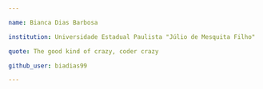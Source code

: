 ```yaml
---

name: Bianca Dias Barbosa

institution: Universidade Estadual Paulista "Júlio de Mesquita Filho"

quote: The good kind of crazy, coder crazy

github_user: biadias99

---
```

